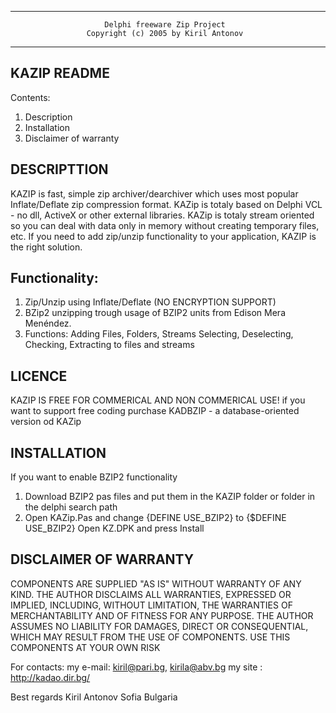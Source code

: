 ******************************************************************************
                         Delphi freeware Zip Project
                     Copyright (c) 2005 by Kiril Antonov
******************************************************************************

KAZIP README
------------------
Contents:
 1. Description
 2. Installation
 3. Disclaimer of warranty

DESCRIPTTION
------------
KAZIP is fast, simple zip archiver/dearchiver which uses most popular
Inflate/Deflate zip compression format.
KAZip is totaly based on Delphi VCL - no dll, ActiveX or other external libraries.
KAZip is totaly stream oriented so you can deal with data 
only in memory without creating temporary files, etc.
If you need to add zip/unzip functionality to your application,
KAZIP is the right solution. 

Functionality:
--------------
1. Zip/Unzip using Inflate/Deflate (NO ENCRYPTION SUPPORT)
2. BZip2 unzipping trough usage of BZIP2 units from Edison Mera Menéndez.
3. Functions:
   Adding Files, Folders, Streams 
   Selecting, Deselecting, Checking, 
   Extracting to files and streams

LICENCE
-------
KAZIP IS FREE FOR COMMERICAL AND NON COMMERICAL USE!
if you want to support free coding purchase KADBZIP - 
a database-oriented version od KAZip

INSTALLATION
------------
If you want to enable BZIP2 functionality 
  1. Download BZIP2 pas files and put them in the KAZIP folder or 
     folder in the delphi search path
  2. Open KAZip.Pas and change {DEFINE USE_BZIP2} to {$DEFINE USE_BZIP2}
Open KZ.DPK and press Install


DISCLAIMER OF WARRANTY
----------------------
COMPONENTS ARE SUPPLIED "AS IS" WITHOUT WARRANTY OF ANY KIND. THE AUTHOR
DISCLAIMS ALL WARRANTIES, EXPRESSED OR IMPLIED, INCLUDING, WITHOUT LIMITATION,
THE WARRANTIES OF MERCHANTABILITY AND OF FITNESS FOR ANY PURPOSE. THE AUTHOR
ASSUMES NO LIABILITY FOR DAMAGES, DIRECT OR CONSEQUENTIAL, WHICH MAY RESULT
FROM THE USE OF COMPONENTS.
USE THIS COMPONENTS AT YOUR OWN RISK

For contacts:
 my e-mail: kiril@pari.bg, kirila@abv.bg
 my site  : http://kadao.dir.bg/

Best regards
   Kiril Antonov
   Sofia
   Bulgaria
